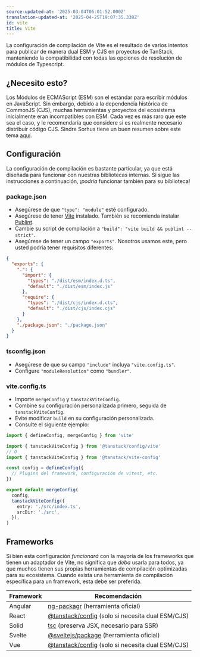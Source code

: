 ```yaml
---
source-updated-at: '2025-03-04T06:01:52.000Z'
translation-updated-at: '2025-04-25T19:07:35.338Z'
id: vite
title: Vite
---
```

La configuración de compilación de Vite es el resultado de varios intentos para publicar de manera dual ESM y CJS en proyectos de TanStack, manteniendo la compatibilidad con todas las opciones de resolución de módulos de Typescript.

## ¿Necesito esto?

Los Módulos de ECMAScript (ESM) son el estándar para escribir módulos en JavaScript. Sin embargo, debido a la dependencia histórica de CommonJS (CJS), muchas herramientas y proyectos del ecosistema inicialmente eran incompatibles con ESM. Cada vez es más raro que este sea el caso, y le recomendaría que considere si es realmente necesario distribuir código CJS. Sindre Sorhus tiene un buen resumen sobre este tema [aquí](https://gist.github.com/sindresorhus/a39789f98801d908bbc7ff3ecc99d99c).

## Configuración

La configuración de compilación es bastante particular, ya que está diseñada para funcionar con nuestras bibliotecas internas. Si sigue las instrucciones a continuación, ¡_podría_ funcionar también para su biblioteca!

### package.json

- Asegúrese de que `"type": "module"` esté configurado.
- Asegúrese de tener [Vite](https://www.npmjs.com/package/vite) instalado. También se recomienda instalar [Publint](https://www.npmjs.com/package/publint).
- Cambie su script de compilación a `"build": "vite build && publint --strict"`.
- Asegúrese de tener un campo `"exports"`. Nosotros usamos este, pero usted podría tener requisitos diferentes:

```json
{
  "exports": {
    ".": {
      "import": {
        "types": "./dist/esm/index.d.ts",
        "default": "./dist/esm/index.js"
      },
      "require": {
        "types": "./dist/cjs/index.d.cts",
        "default": "./dist/cjs/index.cjs"
      }
    },
    "./package.json": "./package.json"
  }
}
```

### tsconfig.json

- Asegúrese de que su campo `"include"` incluya `"vite.config.ts"`.
- Configure `"moduleResolution"` como `"bundler"`.

### vite.config.ts

- Importe `mergeConfig` y `tanstackViteConfig`.
- Combine su configuración personalizada primero, seguida de `tanstackViteConfig`.
- Evite modificar `build` en su configuración personalizada.
- Consulte el siguiente ejemplo:

```ts
import { defineConfig, mergeConfig } from 'vite'

import { tanstackViteConfig } from '@tanstack/config/vite'
// O
import { tanstackViteConfig } from '@tanstack/vite-config'

const config = defineConfig({
  // Plugins del framework, configuración de vitest, etc.
})

export default mergeConfig(
  config,
  tanstackViteConfig({
    entry: './src/index.ts',
    srcDir: './src',
  }),
)
```

## Frameworks

Si bien esta configuración _funcionará_ con la mayoría de los frameworks que tienen un adaptador de Vite, no significa que _deba_ usarla para todos, ya que muchos tienen sus propias herramientas de compilación optimizadas para su ecosistema. Cuando exista una herramienta de compilación específica para un framework, esta debe ser preferida.

| Framework | Recomendación                                                                                     |
| --------- | -------------------------------------------------------------------------------------------------- |
| Angular   | [ng-packagr](https://www.npmjs.com/package/ng-packagr) (herramienta oficial)                      |
| React     | [@tanstack/config](https://www.npmjs.com/package/@tanstack/config) (solo si necesita dual ESM/CJS) |
| Solid     | [tsc](https://www.npmjs.com/package/typescript) (preserva JSX, necesario para SSR)                |
| Svelte    | [@sveltejs/package](https://www.npmjs.com/package/@sveltejs/package) (herramienta oficial)        |
| Vue       | [@tanstack/config](https://www.npmjs.com/package/@tanstack/config) (solo si necesita dual ESM/CJS) |
